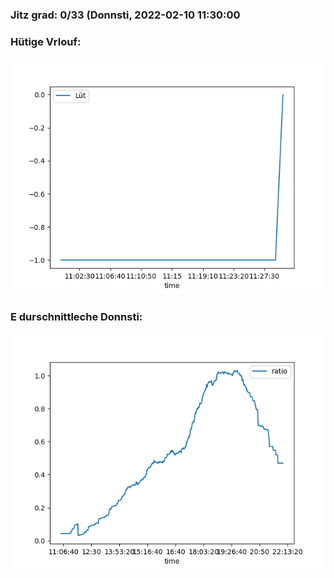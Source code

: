 ### Jitz grad: 0/33 (Donnsti, 2022-02-10 11:30:00

### Hütige Vrlouf:
![Graph](Today.png)

### E durschnittleche Donnsti:
![Graph](Donnsti.png)